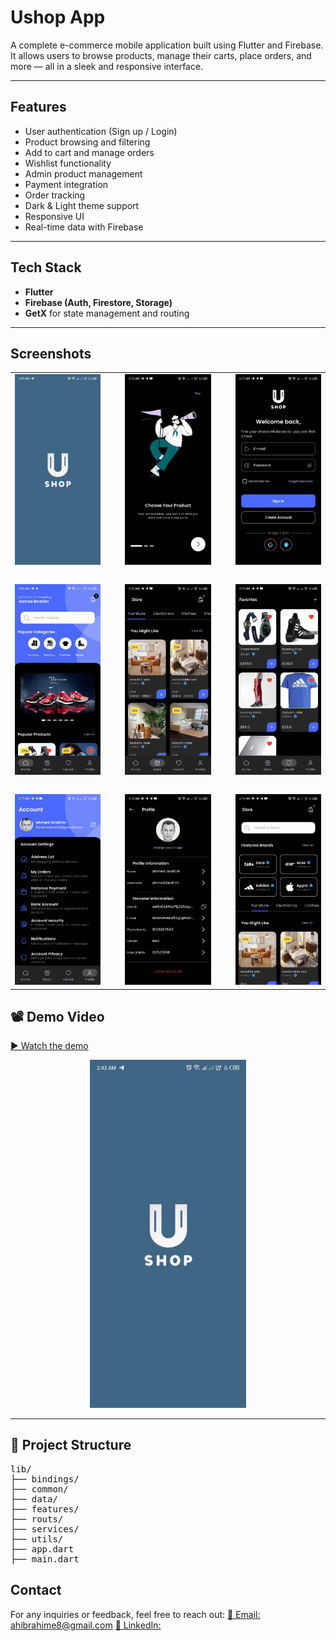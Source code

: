 # Ushop App

A complete e-commerce mobile application built using Flutter and Firebase. It allows users to browse products, manage their carts, place orders, and more — all in a sleek and responsive interface.

---

## Features

- User authentication (Sign up / Login)
- Product browsing and filtering
- Add to cart and manage orders
- Wishlist functionality
- Admin product management
- Payment integration
- Order tracking
- Dark & Light theme support
- Responsive UI
- Real-time data with Firebase

---

## Tech Stack

- **Flutter**
- **Firebase (Auth, Firestore, Storage)**
- **GetX** for state management and routing

---

## Screenshots

<p align="center">
  <table>
    <tr>
      <td><img src="https://raw.githubusercontent.com/Ahmed2020Ebrahim/my_portfolio/refs/heads/master/assets/assets/projects/ushop/1.jpg" width="200"></td>
      <td>&nbsp;&nbsp;&nbsp;</td>
      <td><img src="https://raw.githubusercontent.com/Ahmed2020Ebrahim/my_portfolio/refs/heads/master/assets/assets/projects/ushop/2.jpg" width="200"></td>
      <td>&nbsp;&nbsp;&nbsp;</td>
      <td><img src="https://raw.githubusercontent.com/Ahmed2020Ebrahim/my_portfolio/refs/heads/master/assets/assets/projects/ushop/3.jpg" width="200"></td>
    </tr>
    <tr><td colspan="5">&nbsp;</td></tr>
    <tr>
      <td><img src="https://raw.githubusercontent.com/Ahmed2020Ebrahim/my_portfolio/refs/heads/master/assets/assets/projects/ushop/4.jpg" width="200"></td>
      <td>&nbsp;&nbsp;&nbsp;</td>
      <td><img src="https://raw.githubusercontent.com/Ahmed2020Ebrahim/my_portfolio/refs/heads/master/assets/assets/projects/ushop/5.jpg" width="200"></td>
      <td>&nbsp;&nbsp;&nbsp;</td>
      <td><img src="https://raw.githubusercontent.com/Ahmed2020Ebrahim/my_portfolio/refs/heads/master/assets/assets/projects/ushop/6.jpg" width="200"></td>
    </tr>
    <tr><td colspan="5">&nbsp;</td></tr>
    <tr>
      <td><img src="https://raw.githubusercontent.com/Ahmed2020Ebrahim/my_portfolio/refs/heads/master/assets/assets/projects/ushop/7.jpg" width="200"></td>
      <td>&nbsp;&nbsp;&nbsp;</td>
      <td><img src="https://raw.githubusercontent.com/Ahmed2020Ebrahim/my_portfolio/refs/heads/master/assets/assets/projects/ushop/8.jpg" width="200"></td>
      <td>&nbsp;&nbsp;&nbsp;</td>
      <td><img src="https://raw.githubusercontent.com/Ahmed2020Ebrahim/my_portfolio/refs/heads/master/assets/assets/projects/ushop/9.jpg" width="200"></td>
    </tr>
  </table>
</p>


## 📽️ Demo Video

[▶️ Watch the demo](https://drive.google.com/file/d/10_GXXhKwAx-oBMXivJaWEFAuLXNJoMY5/view?usp=sharing)

<p align="center">
  <a href="https://drive.google.com/file/d/17Jf7pmQT5zGOGh5gEnz_iIyzE6B81UkL/view?usp=sharing" target="_blank">
    <img src="https://raw.githubusercontent.com/Ahmed2020Ebrahim/my_portfolio/refs/heads/master/assets/assets/projects/ushop/1.jpg" alt="Demo Video" width="250" />
  </a>
</p>


---

## 📂 Project Structure

<pre>
lib/
├── bindings/
├── common/
├── data/
├── features/
├── routs/
├── services/
├── utils/
├── app.dart
├── main.dart
</pre>

## Contact
For any inquiries or feedback, feel free to reach out:
[📧 Email: ahibrahime8@gmail.com](mailto:ahibrahime8@gmail.com)
[💼 LinkedIn:](https://www.linkedin.com/in/ahmed-ibrahime-040028248)
 

